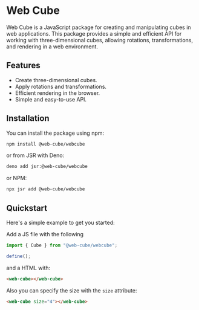 # Web Cube

Web Cube is a JavaScript package for creating and manipulating cubes in web
applications. This package provides a simple and efficient API for working with
three-dimensional cubes, allowing rotations, transformations, and rendering in a
web environment.

## Features

- Create three-dimensional cubes.
- Apply rotations and transformations.
- Efficient rendering in the browser.
- Simple and easy-to-use API.

## Installation

You can install the package using npm:

```bash
npm install @web-cube/webcube
```

or from JSR with Deno:

```bash
deno add jsr:@web-cube/webcube
```

or NPM:

```bash
npx jsr add @web-cube/webcube
```

## Quickstart

Here's a simple example to get you started:

Add a JS file with the following

```javascript
import { Cube } from "@web-cube/webcube";

define();
```

and a HTML with:

```html
<web-cube></web-cube>
```

Also you can specify the size with the `size` attribute:

```html
<web-cube size="4"></web-cube>
```
